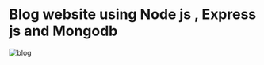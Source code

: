 # Blog website using Node js , Express js and Mongodb
![blog](https://github.com/sridhar8642/blog-article/assets/109680741/db53b539-3d0e-415c-a76e-5875df44bece)
